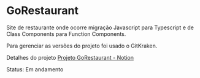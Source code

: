 # GoRestaurant
<p>Site de restaurante onde ocorre migração Javascript para Typescript e de Class Components para Function Components.</p>
<p>Para gerenciar as versões do projeto foi usado o GitKraken.</p>
<p>Detalhes do projeto <a href="https://renanmms.notion.site/GoRestaurant-826a170974b343ab9f4b333239e5d896">Projeto GoRestaurant - Notion</a></p>
<p>Status: Em andamento</p>
